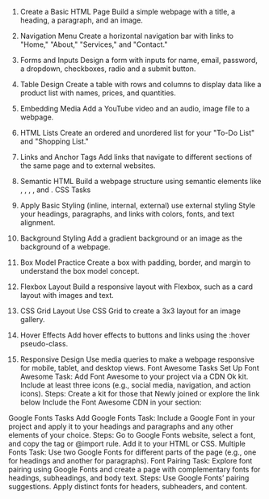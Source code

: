 1. Create a Basic HTML Page Build a simple webpage with a title, a heading, a paragraph, and an image.
2. Navigation Menu Create a horizontal navigation bar with links to "Home," "About," "Services," and "Contact."
3. Forms and Inputs Design a form with inputs for name, email, password, a dropdown, checkboxes, radio and a submit button.
4. Table Design Create a table with rows and columns to display data like a product list with names, prices, and quantities.
5. Embedding Media Add a YouTube video and an audio, image file to a webpage.
6. HTML Lists Create an ordered and unordered list for your "To-Do List" and "Shopping List."
8. Links and Anchor Tags Add links that navigate to different sections of the same page and to external websites.
9. Semantic HTML Build a webpage structure using semantic elements like , , , , and
.
CSS Tasks

1. Apply Basic Styling (inline, internal, external) use external styling Style your headings, paragraphs, and links with colors, fonts, and text alignment.
2. Background Styling Add a gradient background or an image as the background of a webpage.
3. Box Model Practice Create a box with padding, border, and margin to understand the box model concept.
4. Flexbox Layout Build a responsive layout with Flexbox, such as a card layout with images and text.
5. CSS Grid Layout Use CSS Grid to create a 3x3 layout for an image gallery.
6. Hover Effects Add hover effects to buttons and links using the :hover pseudo-class.
7. Responsive Design Use media queries to make a webpage responsive for mobile, tablet, and desktop views. Font Awesome Tasks Set Up Font Awesome Task: Add Font Awesome to your project via a CDN Ok kit. Include at least three icons (e.g., social media, navigation, and action icons). Steps: Create a kit for those that Newly joined or explore the link below Include the Font Awesome CDN in your section:
   
Google Fonts Tasks Add Google Fonts Task: Include a Google Font in your project and apply it to your headings and paragraphs and any other elements of your choice. Steps: Go to Google Fonts website, select a font, and copy the tag or @import rule. Add it to your HTML or CSS. Multiple Fonts Task: Use two Google Fonts for different parts of the page (e.g., one for headings and another for paragraphs). Font Pairing Task: Explore font pairing using Google Fonts and create a page with complementary fonts for headings, subheadings, and body text. Steps: Use Google Fonts’ pairing suggestions. Apply distinct fonts for headers, subheaders, and content.
